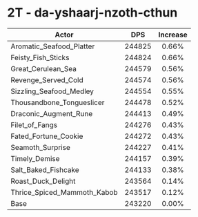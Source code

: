 # 2T - da-yshaarj-nzoth-cthun
| Actor | DPS | Increase |
|---|:---:|:---:|
|Aromatic_Seafood_Platter|244825|0.66%|
|Feisty_Fish_Sticks|244824|0.66%|
|Great_Cerulean_Sea|244579|0.56%|
|Revenge_Served_Cold|244574|0.56%|
|Sizzling_Seafood_Medley|244554|0.55%|
|Thousandbone_Tongueslicer|244478|0.52%|
|Draconic_Augment_Rune|244413|0.49%|
|Filet_of_Fangs|244276|0.43%|
|Fated_Fortune_Cookie|244272|0.43%|
|Seamoth_Surprise|244227|0.41%|
|Timely_Demise|244157|0.39%|
|Salt_Baked_Fishcake|244133|0.38%|
|Roast_Duck_Delight|243564|0.14%|
|Thrice_Spiced_Mammoth_Kabob|243517|0.12%|
|Base|243220|0.00%|
